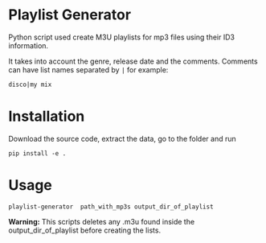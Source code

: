 # Playlist Generator
Python script used create M3U playlists for mp3 files
using their ID3 information.

It takes into account the genre, release date and the comments.
Comments can have list names separated by `|` for example:

`disco|my mix`

# Installation
Download the source code, extract the data, go to the folder and run

`pip install -e .`

# Usage
```
playlist-generator  path_with_mp3s output_dir_of_playlist
```

**Warning:** This scripts deletes any .m3u found inside
the output_dir_of_playlist before creating the lists.
